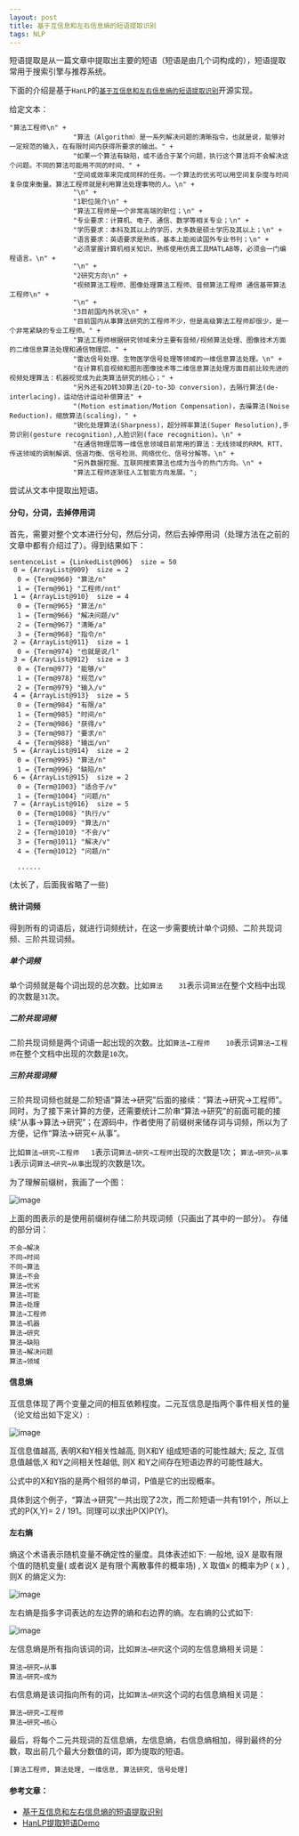 ```yaml
---
layout: post
title: 基于互信息和左右信息熵的短语提取识别
tags: NLP
---
```


短语提取是从一篇文章中提取出主要的短语（短语是由几个词构成的），短语提取常用于搜索引擎与推荐系统。

下面的介绍是基于`HanLP`的[`基于互信息和左右信息熵的短语提取识别`](http://www.hankcs.com/nlp/extraction-and-identification-of-mutual-information-about-the-phrase-based-on-information-entropy.html)开源实现。

给定文本：

```
"算法工程师\n" +
                "算法（Algorithm）是一系列解决问题的清晰指令，也就是说，能够对一定规范的输入，在有限时间内获得所要求的输出。" +
                "如果一个算法有缺陷，或不适合于某个问题，执行这个算法将不会解决这个问题。不同的算法可能用不同的时间、" +
                "空间或效率来完成同样的任务。一个算法的优劣可以用空间复杂度与时间复杂度来衡量。算法工程师就是利用算法处理事物的人。\n" +
                "\n" +
                "1职位简介\n" +
                "算法工程师是一个非常高端的职位；\n" +
                "专业要求：计算机、电子、通信、数学等相关专业；\n" +
                "学历要求：本科及其以上的学历，大多数是硕士学历及其以上；\n" +
                "语言要求：英语要求是熟练，基本上能阅读国外专业书刊；\n" +
                "必须掌握计算机相关知识，熟练使用仿真工具MATLAB等，必须会一门编程语言。\n" +
                "\n" +
                "2研究方向\n" +
                "视频算法工程师、图像处理算法工程师、音频算法工程师 通信基带算法工程师\n" +
                "\n" +
                "3目前国内外状况\n" +
                "目前国内从事算法研究的工程师不少，但是高级算法工程师却很少，是一个非常紧缺的专业工程师。" +
                "算法工程师根据研究领域来分主要有音频/视频算法处理、图像技术方面的二维信息算法处理和通信物理层、" +
                "雷达信号处理、生物医学信号处理等领域的一维信息算法处理。\n" +
                "在计算机音视频和图形图像技术等二维信息算法处理方面目前比较先进的视频处理算法：机器视觉成为此类算法研究的核心；" +
                "另外还有2D转3D算法(2D-to-3D conversion)，去隔行算法(de-interlacing)，运动估计运动补偿算法" +
                "(Motion estimation/Motion Compensation)，去噪算法(Noise Reduction)，缩放算法(scaling)，" +
                "锐化处理算法(Sharpness)，超分辨率算法(Super Resolution),手势识别(gesture recognition),人脸识别(face recognition)。\n" +
                "在通信物理层等一维信息领域目前常用的算法：无线领域的RRM、RTT，传送领域的调制解调、信道均衡、信号检测、网络优化、信号分解等。\n" +
                "另外数据挖掘、互联网搜索算法也成为当今的热门方向。\n" +
                "算法工程师逐渐往人工智能方向发展。";

```

尝试从文本中提取出短语。

#### 分句，分词，去掉停用词
首先，需要对整个文本进行分句，然后分词，然后去掉停用词（处理方法在之前的文章中都有介绍过了）。得到结果如下：

```
sentenceList = {LinkedList@906}  size = 50
 0 = {ArrayList@909}  size = 2
  0 = {Term@960} "算法/n"
  1 = {Term@961} "工程师/nnt"
 1 = {ArrayList@910}  size = 4
  0 = {Term@965} "算法/n"
  1 = {Term@966} "解决问题/v"
  2 = {Term@967} "清晰/a"
  3 = {Term@968} "指令/n"
 2 = {ArrayList@911}  size = 1
  0 = {Term@974} "也就是说/l"
 3 = {ArrayList@912}  size = 3
  0 = {Term@977} "能够/v"
  1 = {Term@978} "规范/v"
  2 = {Term@979} "输入/v"
 4 = {ArrayList@913}  size = 5
  0 = {Term@984} "有限/a"
  1 = {Term@985} "时间/n"
  2 = {Term@986} "获得/v"
  3 = {Term@987} "要求/n"
  4 = {Term@988} "输出/vn"
 5 = {ArrayList@914}  size = 2
  0 = {Term@995} "算法/n"
  1 = {Term@996} "缺陷/n"
 6 = {ArrayList@915}  size = 2
  0 = {Term@1003} "适合于/v"
  1 = {Term@1004} "问题/n"
 7 = {ArrayList@916}  size = 5
  0 = {Term@1008} "执行/v"
  1 = {Term@1009} "算法/n"
  2 = {Term@1010} "不会/v"
  3 = {Term@1011} "解决/v"
  4 = {Term@1012} "问题/n"
  
  ......
```
(太长了，后面我省略了一些)

#### 统计词频
得到所有的词语后，就进行词频统计，在这一步需要统计单个词频、二阶共现词频、三阶共现词频。

##### 单个词频
单个词频就是每个词出现的总次数。比如`算法    31`表示词`算法`在整个文档中出现的次数是`31`次。

##### 二阶共现词频
二阶共现词频是两个词语一起出现的次数。比如`算法→工程师    10`表示词`算法→工程师`在整个文档中出现的次数是`10`次。


##### 三阶共现词频
三阶共现词频也就是二阶短语“算法→研究”后面的接续：“算法→研究→工程师”。同时，为了接下来计算的方便，还需要统计二阶串“算法→研究”的前面可能的接续“从事→算法→研究”；在源码中，作者使用了前缀树来储存词与词频，所以为了方便，记作“算法→研究←从事”。 

比如`算法→研究→工程师   1`表示词`算法→研究→工程师`出现的次数是1次；
`算法→研究←从事   1`表示词`算法→研究→从事`出现的次数是1次。

为了理解前缀树，我画了一个图：

![image](http://upyun.midnight2104.com/blog/2018_10_4/phraseextractor1.png)

上面的图表示的是使用前缀树存储二阶共现词频（只画出了其中的一部分）。
存储的部分词：

```
不会→解决
不同→时间
不同→算法
算法→不会
算法→优劣
算法→可能
算法→处理
算法→工程师
算法→机器
算法→研究
算法→缺陷
算法→解决问题
算法→领域
```


#### 信息熵

互信息体现了两个变量之间的相互依赖程度。二元互信息是指两个事件相关性的量（论文给出如下定义）:

![image](http://upyun.midnight2104.com/blog/2018_10_4/phraseextractor2.jpg)


互信息值越高, 表明X和Y相关性越高, 则X和Y 组成短语的可能性越大; 反之, 互信息值越低,X 和Y之间相关性越低, 则X 和Y之间存在短语边界的可能性越大。

公式中的X和Y指的是两个相邻的单词，P值是它的出现概率。

具体到这个例子，“算法→研究”一共出现了2次，而二阶短语一共有191个，所以上式的P(X,Y)= 2 / 191。同理可以求出P(X)P(Y)。

#### 左右熵
熵这个术语表示随机变量不确定性的量度。具体表述如下: 一般地, 设X 是取有限个值的随机变量( 或者说X 是有限个离散事件的概率场) , X 取值x 的概率为P ( x ) , 则X 的熵定义为:

![image](http://upyun.midnight2104.com/blog/2018_10_4/phraseextractor3.jpg)

左右熵是指多字词表达的左边界的熵和右边界的熵。左右熵的公式如下:

![image](http://upyun.midnight2104.com/blog/2018_10_4/phraseextractor4.jpg)


左信息熵是所有指向该词的词，比如`算法→研究`这个词的左信息熵相关词是：

```
算法→研究←从事
算法→研究←成为
```


右信息熵是该词指向所有的词，比如`算法→研究`这个词的右信息熵相关词是：

```
算法→研究→工程师
算法→研究→核心
```

最后，将每个二元共现词的互信息熵，左信息熵，右信息熵相加，得到最终的分数，取出前几个最大分数值的词，即为提取的短语。

```
[算法工程师, 算法处理, 一维信息, 算法研究, 信号处理]
```

#### 参考文章：

- [基于互信息和左右信息熵的短语提取识别](http://www.hankcs.com/nlp/extraction-and-identification-of-mutual-information-about-the-phrase-based-on-information-entropy.html)
- [HanLP提取短语Demo](https://github.com/hankcs/HanLP/blob/master/src/test/java/com/hankcs/demo/DemoPhraseExtractor.java)